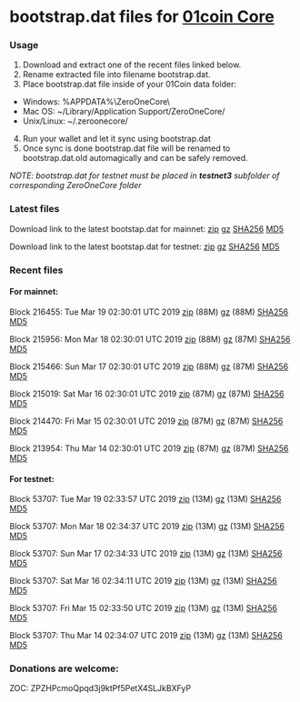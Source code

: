 # bootstrap.dat files for [01coin Core](https://01coin.io)

### Usage

1. Download and extract one of the recent files linked below.
2. Rename extracted file into filename bootstrap.dat.
3. Place bootstrap.dat file inside of your 01Coin data folder:
 - Windows: %APPDATA%\ZeroOneCore\
 - Mac OS: ~/Library/Application Support/ZeroOneCore/
 - Unix/Linux: ~/.zeroonecore/
4. Run your wallet and let it sync using bootstrap.dat
5. Once sync is done bootstrap.dat file will be renamed to bootstrap.dat.old automagically and can be safely removed.

_NOTE: bootstrap.dat for testnet must be placed in **testnet3** subfolder of corresponding ZeroOneCore folder_

### Latest files
Download link to the latest bootstap.dat for mainnet: [zip](https://files.01coin.io/mainnet/bootstrap.dat.zip) [gz](https://files.01coin.io/mainnet/bootstrap.dat.tar.gz) [SHA256](https://files.01coin.io/mainnet/sha256.txt) [MD5](https://files.01coin.io/mainnet/md5.txt)

Download link to the latest bootstap.dat for testnet: [zip](https://files.01coin.io/testnet/bootstrap.dat.zip) [gz](https://files.01coin.io/testnet/bootstrap.dat.tar.gz) [SHA256](https://files.01coin.io/testnet/sha256.txt) [MD5](https://files.01coin.io/testnet/md5.txt)

### Recent files

#### For mainnet:

Block 216455: Tue Mar 19 02:30:01 UTC 2019 [zip](https://files.01coin.io/mainnet/2019-03-19/bootstrap.dat.zip) (88M) [gz](https://files.01coin.io/mainnet/2019-03-19/bootstrap.dat.tar.gz) (88M) [SHA256](https://files.01coin.io/mainnet/2019-03-19/sha256.txt) [MD5](https://files.01coin.io/mainnet/2019-03-19/md5.txt)

Block 215956: Mon Mar 18 02:30:01 UTC 2019 [zip](https://files.01coin.io/mainnet/2019-03-18/bootstrap.dat.zip) (88M) [gz](https://files.01coin.io/mainnet/2019-03-18/bootstrap.dat.tar.gz) (87M) [SHA256](https://files.01coin.io/mainnet/2019-03-18/sha256.txt) [MD5](https://files.01coin.io/mainnet/2019-03-18/md5.txt)

Block 215466: Sun Mar 17 02:30:01 UTC 2019 [zip](https://files.01coin.io/mainnet/2019-03-17/bootstrap.dat.zip) (88M) [gz](https://files.01coin.io/mainnet/2019-03-17/bootstrap.dat.tar.gz) (87M) [SHA256](https://files.01coin.io/mainnet/2019-03-17/sha256.txt) [MD5](https://files.01coin.io/mainnet/2019-03-17/md5.txt)

Block 215019: Sat Mar 16 02:30:01 UTC 2019 [zip](https://files.01coin.io/mainnet/2019-03-16/bootstrap.dat.zip) (87M) [gz](https://files.01coin.io/mainnet/2019-03-16/bootstrap.dat.tar.gz) (87M) [SHA256](https://files.01coin.io/mainnet/2019-03-16/sha256.txt) [MD5](https://files.01coin.io/mainnet/2019-03-16/md5.txt)

Block 214470: Fri Mar 15 02:30:01 UTC 2019 [zip](https://files.01coin.io/mainnet/2019-03-15/bootstrap.dat.zip) (87M) [gz](https://files.01coin.io/mainnet/2019-03-15/bootstrap.dat.tar.gz) (87M) [SHA256](https://files.01coin.io/mainnet/2019-03-15/sha256.txt) [MD5](https://files.01coin.io/mainnet/2019-03-15/md5.txt)

Block 213954: Thu Mar 14 02:30:01 UTC 2019 [zip](https://files.01coin.io/mainnet/2019-03-14/bootstrap.dat.zip) (87M) [gz](https://files.01coin.io/mainnet/2019-03-14/bootstrap.dat.tar.gz) (87M) [SHA256](https://files.01coin.io/mainnet/2019-03-14/sha256.txt) [MD5](https://files.01coin.io/mainnet/2019-03-14/md5.txt)


#### For testnet:

Block 53707: Tue Mar 19 02:33:57 UTC 2019 [zip](https://files.01coin.io/testnet/2019-03-19/bootstrap.dat.zip) (13M) [gz](https://files.01coin.io/testnet/2019-03-19/bootstrap.dat.tar.gz) (13M) [SHA256](https://files.01coin.io/testnet/2019-03-19/sha256.txt) [MD5](https://files.01coin.io/testnet/2019-03-19/md5.txt)

Block 53707: Mon Mar 18 02:34:37 UTC 2019 [zip](https://files.01coin.io/testnet/2019-03-18/bootstrap.dat.zip) (13M) [gz](https://files.01coin.io/testnet/2019-03-18/bootstrap.dat.tar.gz) (13M) [SHA256](https://files.01coin.io/testnet/2019-03-18/sha256.txt) [MD5](https://files.01coin.io/testnet/2019-03-18/md5.txt)

Block 53707: Sun Mar 17 02:34:33 UTC 2019 [zip](https://files.01coin.io/testnet/2019-03-17/bootstrap.dat.zip) (13M) [gz](https://files.01coin.io/testnet/2019-03-17/bootstrap.dat.tar.gz) (13M) [SHA256](https://files.01coin.io/testnet/2019-03-17/sha256.txt) [MD5](https://files.01coin.io/testnet/2019-03-17/md5.txt)

Block 53707: Sat Mar 16 02:34:11 UTC 2019 [zip](https://files.01coin.io/testnet/2019-03-16/bootstrap.dat.zip) (13M) [gz](https://files.01coin.io/testnet/2019-03-16/bootstrap.dat.tar.gz) (13M) [SHA256](https://files.01coin.io/testnet/2019-03-16/sha256.txt) [MD5](https://files.01coin.io/testnet/2019-03-16/md5.txt)

Block 53707: Fri Mar 15 02:33:50 UTC 2019 [zip](https://files.01coin.io/testnet/2019-03-15/bootstrap.dat.zip) (13M) [gz](https://files.01coin.io/testnet/2019-03-15/bootstrap.dat.tar.gz) (13M) [SHA256](https://files.01coin.io/testnet/2019-03-15/sha256.txt) [MD5](https://files.01coin.io/testnet/2019-03-15/md5.txt)

Block 53707: Thu Mar 14 02:34:07 UTC 2019 [zip](https://files.01coin.io/testnet/2019-03-14/bootstrap.dat.zip) (13M) [gz](https://files.01coin.io/testnet/2019-03-14/bootstrap.dat.tar.gz) (13M) [SHA256](https://files.01coin.io/testnet/2019-03-14/sha256.txt) [MD5](https://files.01coin.io/testnet/2019-03-14/md5.txt)


### Donations are welcome:

ZOC: ZPZHPcmoQpqd3j9ktPf5PetX4SLJkBXFyP
